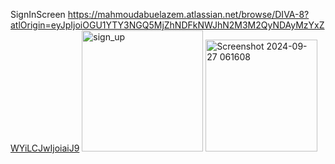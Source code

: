 SignInScreen https://mahmoudabuelazem.atlassian.net/browse/DIVA-8?atlOrigin=eyJpIjoiOGU1YTY3NGQ5MjZhNDFkNWJhN2M3M2QyNDAyMzYxZWYiLCJwIjoiaiJ9 <img width="194" alt="sign_up" src="https://github.com/user-attachments/assets/b8393270-fc67-44fb-99aa-835b4822f73e">
<img width="179" alt="Screenshot 2024-09-27 061608" src="https://github.com/user-attachments/assets/98c07970-e430-45d7-a51b-4e9c860e2fdb">
